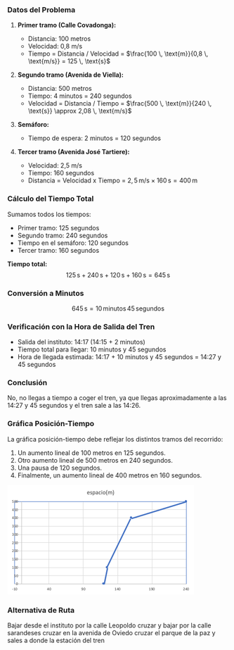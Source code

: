   
### Datos del Problema 
  
1. **Primer tramo (Calle Covadonga):** 
   - Distancia: 100 metros 
   - Velocidad: 0,8 m/s 
   - Tiempo = Distancia / Velocidad = $\frac{100 \, \text{m}}{0,8 \, \text{m/s}} = 125 \, \text{s}$
  
2. **Segundo tramo (Avenida de Viella):** 
   - Distancia: 500 metros 
   - Tiempo: 4 minutos = 240 segundos 
   - Velocidad = Distancia / Tiempo = $\frac{500 \, \text{m}}{240 \, \text{s}} \approx 2,08 \, \text{m/s}$
  
3. **Semáforo:** 
   - Tiempo de espera: 2 minutos = 120 segundos 
  
4. **Tercer tramo (Avenida José Tartiere):** 
   - Velocidad: 2,5 m/s 
   - Tiempo: 160 segundos 
   - Distancia = Velocidad x Tiempo = $2,5 \, \text{m/s} \times 160 \, \text{s} = 400 \, \text{m}$
  
### Cálculo del Tiempo Total 
  
Sumamos todos los tiempos:

- Primer tramo: 125 segundos 
- Segundo tramo: 240 segundos 
- Tiempo en el semáforo: 120 segundos 
- Tercer tramo: 160 segundos 
  
**Tiempo total:** 
$$125 \, \text{s} + 240 \, \text{s} + 120 \, \text{s} + 160 \, \text{s} = 645 \, \text{s}$$
  
### Conversión a Minutos 
  
$$645 \, \text{s} = 10 \, \text{minutos} \, 45 \, \text{segundos}$$
  
### Verificación con la Hora de Salida del Tren 
  
- Salida del instituto: 14:17 (14:15 + 2 minutos) 
- Tiempo total para llegar: 10 minutos y 45 segundos 
- Hora de llegada estimada: 14:17 + 10 minutos y 45 segundos = 14:27 y 45 segundos 
  
### Conclusión 
  
No, no llegas a tiempo a coger el tren, ya que llegas aproximadamente a las 14:27 y 45 segundos y el tren sale a las 14:26. 
  
### Gráfica Posición-Tiempo 
  
La gráfica posición-tiempo debe reflejar los distintos tramos del recorrido:

1. Un aumento lineal de 100 metros en 125 segundos. 
2. Otro aumento lineal de 500 metros en 240 segundos. 
3. Una pausa de 120 segundos. 
4. Finalmente, un aumento lineal de 400 metros en 160 segundos. 

![](3-ESO-FyQ/img/brian.png)

### Alternativa de Ruta 
Bajar desde el instituto por la calle Leopoldo cruzar y bajar por la calle sarandeses cruzar en la avenida de Oviedo cruzar el parque de la paz y sales a donde la estación del tren 

